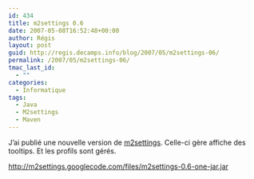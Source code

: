 ```yaml
---
id: 434
title: m2settings 0.6
date: 2007-05-08T16:52:48+00:00
author: Régis
layout: post
guid: http://regis.decamps.info/blog/2007/05/m2settings-06/
permalink: /2007/05/m2settings-06/
tmac_last_id:
  - ""
categories:
  - Informatique
tags:
  - Java
  - M2settings
  - Maven
---
```

J’ai publié une nouvelle version de [m2settings](http://code.google.com/p/m2settings). Celle-ci gère affiche des tooltips. Et les profils sont gérés.

http://m2settings.googlecode.com/files/m2settings-0.6-one-jar.jar
